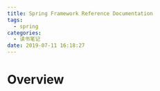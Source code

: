```yaml
---
title: Spring Framework Reference Documentation
tags:
  - spring
categories:
  - 读书笔记
date: 2019-07-11 16:18:27
---
```

# Overview
